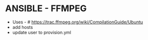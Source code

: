 # ANSIBLE - FFMPEG

- Uses - # https://trac.ffmpeg.org/wiki/CompilationGuide/Ubuntu
- add hosts
- update user to provision.yml
